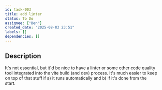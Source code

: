 ```yaml
---
id: task-003
title: add linter
status: To Do
assignee: ["Ben"]
created_date: "2025-08-03 23:51"
labels: []
dependencies: []
---
```


## Description

It's not essential, but it'd be nice to have a linter or some other code quality
tool integrated into the vite build (and dev) process. It's much easier to keep
on top of that stuff if a) it runs automatically and b) if it's done from the
start.
